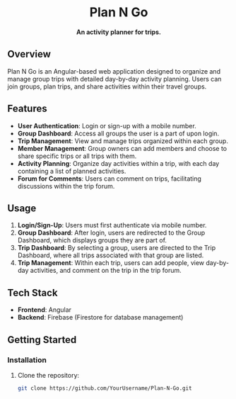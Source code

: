 <h1 align="center">Plan N Go</h1>
<p align="center"><strong>An activity planner for trips.</strong></p>

## Overview

Plan N Go is an Angular-based web application designed to organize and manage group trips with detailed day-by-day activity planning. Users can join groups, plan trips, and share activities within their travel groups.

## Features

- **User Authentication**: Login or sign-up with a mobile number.
- **Group Dashboard**: Access all groups the user is a part of upon login.
- **Trip Management**: View and manage trips organized within each group.
- **Member Management**: Group owners can add members and choose to share specific trips or all trips with them.
- **Activity Planning**: Organize day activities within a trip, with each day containing a list of planned activities.
- **Forum for Comments**: Users can comment on trips, facilitating discussions within the trip forum.

## Usage

1. **Login/Sign-Up**: Users must first authenticate via mobile number.
2. **Group Dashboard**: After login, users are redirected to the Group Dashboard, which displays groups they are part of.
3. **Trip Dashboard**: By selecting a group, users are directed to the Trip Dashboard, where all trips associated with that group are listed.
4. **Trip Management**: Within each trip, users can add people, view day-by-day activities, and comment on the trip in the trip forum.

## Tech Stack

- **Frontend**: Angular
- **Backend**: Firebase (Firestore for database management)

## Getting Started

### Installation

1. Clone the repository:
   ```bash
   git clone https://github.com/YourUsername/Plan-N-Go.git
